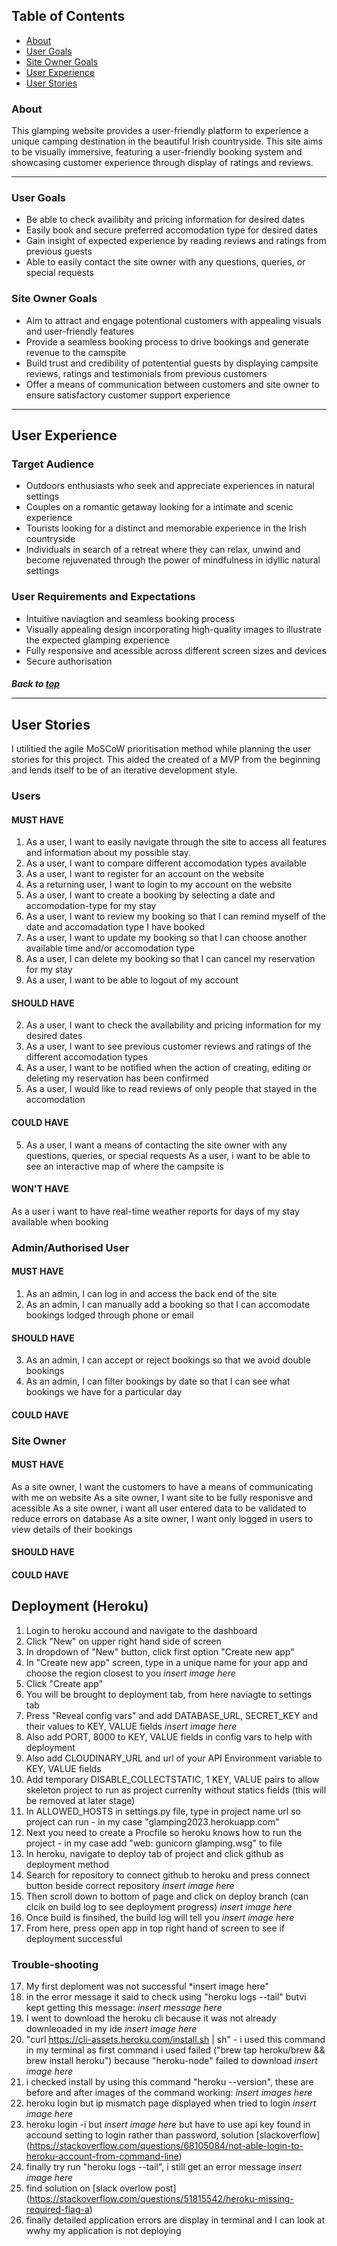 
## Table of Contents
  - [About](#about)
  - [User Goals](#user-goals)
  - [Site Owner Goals](#site-owner-goals)
  - [User Experience](#user-experience)
  - [User Stories](#user-stories)

### About

This glamping website provides a user-friendly platform to experience a unique camping destination in the beautiful Irish countryside. This site aims to be visually immersive, featuring a user-friendly booking system and showcasing customer experience through display of ratings and reviews.

<hr>

### User Goals
- Be able to check availibity and pricing information for desired dates 
- Easily book and secure preferred accomodation type for desired dates 
- Gain insight of expected experience by reading reviews and ratings from previous guests 
- Able to easily contact the site owner with any questions, queries, or special requests 


### Site Owner Goals
- Aim to attract and engage potentional customers with appealing visuals and user-friendly features
- Provide a seamless booking process to drive bookings and generate revenue to the camspite 
- Build trust and credibility of potentential guests by displaying campsite reviews, ratings and testimonials from previous customers 
- Offer a means of communication between customers and site owner to ensure satisfactory customer support experience 

<hr>


## User Experience

### Target Audience

- Outdoors enthusiasts who seek and appreciate experiences in natural settings 
- Couples on a romantic getaway looking for a intimate and scenic experience 
- Tourists looking for a distinct and memorable experience in the Irish countryside
- Individuals in search of a retreat where they can relax, unwind and become rejuvenated through the power of mindfulness in idyllic natural settings  


### User Requirements and Expectations
- Intuitive naviagtion and seamless booking process 
- Visually appealing design incorporating high-quality images to illustrate the expected glamping experience 
- Fully responsive and acessible across different screen sizes and devices 
- Secure authorisation 

##### Back to [top](#table-of-contents)<hr>

## User Stories

I utilitied the agile MoSCoW prioritisation method while planning the user stories for this project. This aided the created of a MVP from the beginning and lends itself to be of an iterative development style. 

### Users

#### MUST HAVE 

1. As a user, I want to easily navigate through the site to access all features and information about my possible stay.
3. As a user, I want to compare different accomodation types available 
6. As a user, I want to register for an account on the website 
7. As a returning user, I want to login to my account on the website 
8. As a user, I want to create a booking by selecting a date and accomodation-type for my stay
9. As a user, I want to review my booking so that I can remind myself of the date and accomadation type I have booked 
10. As a user, I want to update my booking so that I can choose another available time and/or accomodation type
11. As a user, I can delete my booking so that I can cancel my reservation for my stay 
13. As a user, I want to be able to logout of my account 

#### SHOULD HAVE 

2. As a user, I want to check the availability and pricing information for my desired dates
4. As a user, I want to see previous customer reviews and ratings of the different accomodation types
12. As a user, I want to be notified when the action of creating, editing or deleting my reservation has been confirmed 
14. As a user, I would like to read reviews of only people that stayed in the accomodation


#### COULD HAVE 

5. As a user, I want a means of contacting the site owner with any questions, queries, or special requests 
As a user, i want to be able to see an interactive map of where the campsite is 


#### WON'T HAVE 

As a user i want to have real-time weather reports for days of my stay available when booking 

### Admin/Authorised User

#### MUST HAVE 

1. As an admin, I can log in and access the back end of the site
2. As an admin, I can manually add a booking so that I can accomodate bookings lodged through phone or email  

#### SHOULD HAVE 

3. As an admin, I can accept or reject bookings so that we avoid double bookings 
4. As an admin, I can filter bookings by date so that I can see what bookings we have for a particular day

#### COULD HAVE 

### Site Owner  

#### MUST HAVE 

As a site owner, I want the customers to have a means of communicating with me on website
As a site owner, I want site to be fully responisve and acessible 
As a site owner, i want all user entered data to be validated to reduce errors on database
As a site owner, I want only logged in users to view details of their bookings 


#### SHOULD HAVE 

#### COULD HAVE 

## Deployment (Heroku)

1. Login to heroku accound and navigate to the dashboard 
2. Click "New" on upper right hand side of screen 
3. In dropdown of "New" button, click first option "Create new app"
4. In "Create new app" screen, type in a unique name for your app and choose the region closest to you
*insert image here*
5. Click "Create app" 
6. You will be brought to deployment tab, from here naviagte to settings tab
7. Press "Reveal config vars" and add DATABASE_URL, SECRET_KEY and their values to KEY, VALUE fields
*insert image here*
8. Also add PORT, 8000 to KEY, VALUE fields in config vars to help with deployment 
9. Also add CLOUDINARY_URL and url of your API Environment variable to KEY, VALUE fields 
10. Add temporary DISABLE_COLLECTSTATIC, 1 KEY, VALUE pairs to allow skeleton project to run as project currenlty without statics fields (this will be removed at later stage)
11. In ALLOWED_HOSTS in settings.py file, type in project name url so project can run - in my case "glamping2023.herokuapp.com" 
12. Next you need to create a Procfile so heroku knows how to run the project - in my case add "web: gunicorn glamping.wsg" to file
13. In heroku, navigate to deploy tab of project and click github as deployment method 
14. Search for repository to connect github to heroku and press connect button beside correct repository
*insert image here*
14. Then scroll down to bottom of page and click on deploy branch (can clcik on build log to see deployment progress)
*insert image here*
15. Once build is finsihed, the build log will tell you 
*insert image here*
16. From here, press open app in top right hand of screen to see if deployment successful 
### Trouble-shooting
17. My first deploment was not successful 
*insert image here"
18. in the error message it said to check using "heroku logs --tail" butvi kept getting this message:
*insert message here*
19. I went to download the heroku cli because it was not already downleoaded in my ide 
*insert image here*
20. "curl https://cli-assets.heroku.com/install.sh | sh" - i used this command in my terminal as first command i used failed  ("brew tap heroku/brew && brew install heroku") because "heroku-node" failed to download
*insert image here*
21. i checked install by using this command "heroku --version", these are before and after images of the command working:
*insert images here*
22. heroku login but ip mismatch page displayed when tried to login 
*insert image here*
23. heroku login -i but *insert image here* but have to use api key found in accound setting to login rather than password, solution [slackoverflow] (https://stackoverflow.com/questions/68105084/not-able-login-to-heroku-account-from-command-line) 
24. finally try run "heroku logs --tail", i still get an error message 
*insert image here*
25. find solution on [slack overlow post] (https://stackoverflow.com/questions/51815542/heroku-missing-required-flag-a)
26. finally detailed application errors are display in terminal and I can look at wwhy my application is not deploying 
